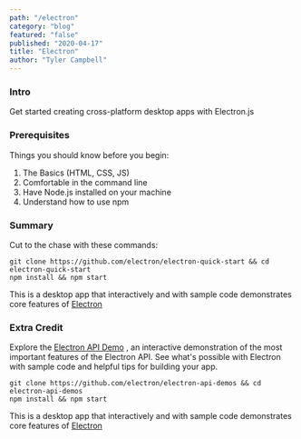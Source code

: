 ```yaml
---
path: "/electron"
category: "blog"
featured: "false"
published: "2020-04-17"
title: "Electron"
author: "Tyler Campbell"
---
```

### Intro
Get started creating cross-platform desktop apps with Electron.js

### Prerequisites 
Things you should know before you begin:
1. The Basics (HTML, CSS, JS)
2. Comfortable in the command line 
3. Have Node.js installed on your machine
4. Understand how to use npm

### Summary
Cut to the chase with these commands:
```
git clone https://github.com/electron/electron-quick-start && cd electron-quick-start
npm install && npm start
```

This is a desktop app that interactively and with sample code demonstrates core features of  [Electron](http://electronjs.org/) 

### Extra Credit
Explore the  [Electron API Demo](https://github.com/electron/electron-api-demos) , an interactive demonstration of the most important features of the Electron API. See what's possible with Electron with sample code and helpful tips for building your app.
```
git clone https://github.com/electron/electron-api-demos && cd electron-api-demos
npm install && npm start
```

This is a desktop app that interactively and with sample code demonstrates core features of  [Electron](http://electronjs.org/) 
